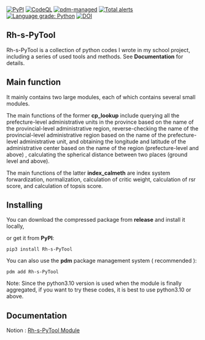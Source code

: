 [![PyPI](https://img.shields.io/pypi/v/Rh-s-PyTool)](https://pypi.org/project/Rh-s-PyTool/)
[![CodeQL](https://github.com/skahanium/Rh-s-PyTool/actions/workflows/codeql-analysis.yml/badge.svg)](https://github.com/skahanium/Rh-s-PyTool/actions/workflows/codeql-analysis.yml)
[![pdm-managed](https://img.shields.io/badge/pdm-managed-blueviolet)](https://pdm.fming.dev)
[![Total alerts](https://img.shields.io/lgtm/alerts/g/skahanium/Rh-s-PyTool.svg?logo=lgtm&logoWidth=18)](https://lgtm.com/projects/g/skahanium/Rh-s-PyTool/alerts/)
[![Language grade: Python](https://img.shields.io/lgtm/grade/python/g/skahanium/Rh-s-PyTool.svg?logo=lgtm&logoWidth=18)](https://lgtm.com/projects/g/skahanium/Rh-s-PyTool/context:python)
[![DOI](https://zenodo.org/badge/392722517.svg)](https://zenodo.org/badge/latestdoi/392722517)

## Rh-s-PyTool
Rh-s-PyTool is a collection of python codes I wrote in my school project, including a series of used tools and methods. See **Documentation** for details.

## Main function
It mainly contains two large modules, each of which contains several small modules. 

The main functions of the former **cp_lookup** include querying all the prefecture-level administrative units in the province based on the name of the provincial-level administrative region, reverse-checking the name of the provincial-level administrative region based on the name of the prefecture-level administrative unit, and obtaining the longitude and latitude of the administrative center based on the name of the region (prefecture-level and above) , calculating the spherical distance between two places (ground level and above). 

The main functions of the latter **index_calmeth** are index system forwardization, normalization, calculation of critic weight, calculation of rsr score, and calculation of topsis score.

## Installing
You can download the compressed package from **release** and install it locally,

or get it from **PyPI**:

```
pip3 install Rh-s-PyTool
```

You can also use the **pdm** package management system ( recommended ):

```
pdm add Rh-s-PyTool
```

Note: Since the python3.10 version is used when the module is finally aggregated, if you want to try these codes, it is best to use python3.10 or above.

## Documentation
Notion : [ Rh-s-PyTool Module ]

[Rh-s-PyTool Module]: https://my-notion-site-coral.vercel.app
